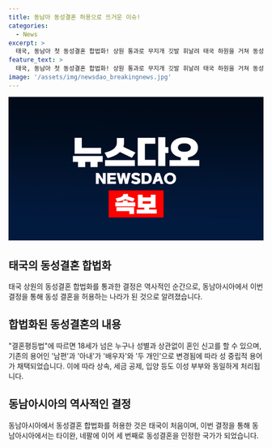 ```yaml
---
title: 동남아 동성결혼 허용으로 뜨거운 이슈!
categories:
  - News
excerpt: >
  태국, 동남아 첫 동성결혼 합법화! 상원 통과로 무지개 깃발 휘날려 태국 하원을 거쳐 동성결혼 합법화 법안이 태국 상원을 통과했다. 이에 태국은 동남아시아에서 첫 동성결혼을 허용하는 나라가 되었다. 결혼평등법은 성별과 상관없이 혼인 신고를 가능하게 하며 성 중립적 용어를 쓰고, 상속, 세금 공제, 입양 등도 이성 부부와 동일하게 허용된다. 동남아에서는 태국이 처음이며, 아시아에서는 타이완, 네팔에 이어 세 번째 동성결혼 합법화 되는 나라가 되었다. ([플라이파 쿄카 쇼드라드/동성결혼 법안 초안 위원회 구성원 : 20년이라는 힘든 싸움 끝에 이제 태국이 동성결혼을 인정했다고 자랑스럽게 말할 수 있게 되었습니다.])
feature_text: >
  태국, 동남아 첫 동성결혼 합법화! 상원 통과로 무지개 깃발 휘날려 태국 하원을 거쳐 동성결혼 합법화 법안이 태국 상원을 통과했다. 이에 태국은 동남아시아에서 첫 동성결혼을 허용하는 나라가 되었다. 결혼평등법은 성별과 상관없이 혼인 신고를 가능하게 하며 성 중립적 용어를 쓰고, 상속, 세금 공제, 입양 등도 이성 부부와 동일하게 허용된다. 동남아에서는 태국이 처음이며, 아시아에서는 타이완, 네팔에 이어 세 번째 동성결혼 합법화 되는 나라가 되었다. ([플라이파 쿄카 쇼드라드/동성결혼 법안 초안 위원회 구성원 : 20년이라는 힘든 싸움 끝에 이제 태국이 동성결혼을 인정했다고 자랑스럽게 말할 수 있게 되었습니다.])
image: '/assets/img/newsdao_breakingnews.jpg'
---
```


<p><img src="/assets/img/newsdao_breakingnews.jpg" alt="koreaapp 속보" /></p>

<h2 data-ke-size="size26">태국의 동성결혼 합법화</h2>

<p data-ke-size="size16">태국 상원의 동성결혼 합법화를 통과한 결정은 역사적인 순간으로, 동남아시아에서 이번 결정을 통해 동성 결혼을 허용하는 나라가 된 것으로 알려졌습니다.</p>

<h2>합법화된 동성결혼의 내용</h2>

<p data-ke-size="size16">"결혼평등법"에 따르면 18세가 넘은 누구나 성별과 상관없이 혼인 신고를 할 수 있으며, 기존의 용어인 '남편'과 '아내'가 '배우자'와 '두 개인'으로 변경됨에 따라 성 중립적 용어가 채택되었습니다. 이에 따라 상속, 세금 공제, 입양 등도 이성 부부와 동일하게 처리됩니다.</p>

<h2>동남아시아의 역사적인 결정</h2>

<p data-ke-size="size16">동남아시아에서 동성결혼 합법화를 허용한 것은 태국이 처음이며, 이번 결정을 통해 동남아시아에서는 타이완, 네팔에 이어 세 번째로 동성결혼을 인정한 국가가 되었습니다.</p>

